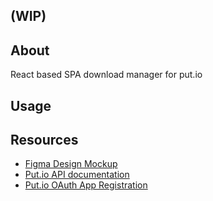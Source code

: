 ## (WIP)

## About
React based SPA download manager for put.io

## Usage 

## Resources 
* [Figma Design Mockup](https://www.figma.com/file/TIcjoz2GZYB3EF3My40TyE/Put.io-Download-Manager?node-id=0%3A1)
* [Put.io API documentation](https://app.swaggerhub.com/apis-docs/putio/putio/2.8.2#/oob/get_oauth2_oob_code)
* [Put.io OAuth App Registration](https://app.put.io/settings/account/oauth/apps)
